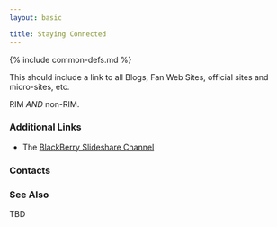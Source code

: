 ```yaml
---
layout: basic

title: Staying Connected
---
```

{% include common-defs.md %}

This should include a link to all Blogs, Fan Web Sites, official sites and micro-sites, etc.

RIM *AND* non-RIM.

### Additional Links
* The [BlackBerry Slideshare Channel](http://www.slideshare.net/blackberry)

### Contacts

### See Also
TBD
